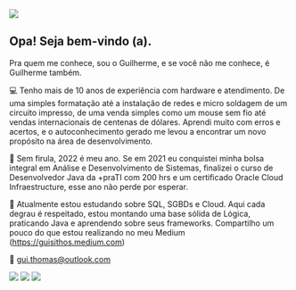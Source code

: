 
<div>
<a href="https://www.linkedin.com/in/guilhermethomas/" target="_blank"><img src="https://i.imgur.com/bLK4nLD.gif" target="_blank"></a>
</div>

## Opa! Seja bem-vindo (a).
Pra quem me conhece, sou o Guilherme, e se você não me conhece, é Guilherme também.

💻 Tenho mais de 10 anos de experiência com hardware e atendimento. De uma simples formatação até a instalação de redes e micro soldagem de um circuito impresso, de uma venda simples como um mouse sem fio até vendas internacionais de centenas de dólares. Aprendi muito com erros e acertos, e o autoconhecimento gerado me levou a encontrar um novo propósito na área de desenvolvimento.

📌 Sem firula, 2022 é meu ano. Se em 2021 eu conquistei minha bolsa integral em Análise e Desenvolvimento de Sistemas, finalizei o curso de Desenvolvedor Java da +praTI com 200 hrs e um certificado Oracle Cloud Infraestructure, esse ano não perde por esperar. 

📖 Atualmente estou estudando sobre SQL, SGBDs e Cloud. Aqui cada degrau é respeitado, estou montando uma base sólida de Lógica, praticando Java e aprendendo sobre seus frameworks. 
Compartilho um pouco do que estou realizando no meu Medium (https://guisithos.medium.com)


📮 gui.thomas@outlook.com






<div>
<a href="https://www.linkedin.com/in/guilhermethomas/v" target="_blank"><img src="https://img.shields.io/badge/-LinkedIn-%230077B5?style=for-the-badge&logo=linkedin&logoColor=white" target="_blank"></a>
<a href="https://www.instagram.com/guisithos" target="_blank"><img src="https://img.shields.io/badge/-Instagram-%23E4405F?style=for-the-badge&logo=instagram&logoColor=white" target="_blank"></a>
<a href="https://www.medium.com/@guisithos" target="_blank"><img src="https://img.shields.io/badge/Medium-12100E?style=for-the-badge&logo=medium&logoColor=white" target="_blank"></a>

</div>

